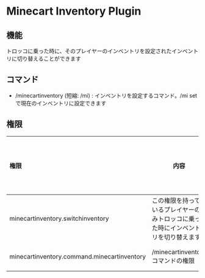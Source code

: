 # Minecart Inventory Plugin

## 機能
トロッコに乗った時に、そのプレイヤーのインベントリを設定されたインベントリに切り替えることができます

## コマンド
* /minecartinventory (短縮: /mi) : インベントリを設定するコマンド。/mi setで現在のインベントリに設定できます

## 権限
| 権限 | 内容 | デフォルト値 |
|:-----------|------------|------------:|
| minecartinventory.switchinventory | この権限を持っているプレイヤーのみトロッコに乗った時にインベントリを切り替えます | 全員 |
| minecartinventory.command.minecartinventory | /minecartinventoryコマンドの権限 | OPのみ |